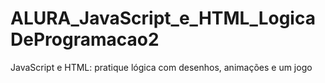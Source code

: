 # ALURA_JavaScript_e_HTML_LogicaDeProgramacao2
JavaScript e HTML: pratique lógica com desenhos, animações e um jogo
